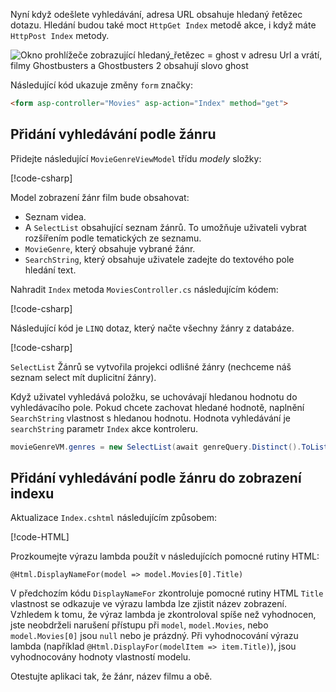 <!--
[!code-html[](~/tutorials/first-mvc-app/start-mvc/sample/MvcMovie/Views/Shared/_Layout.cshtml?highlight=7,31)]


[!code-csharp[](~/tutorials/first-mvc-app/start-mvc/sample/MvcMovie/Controllers/MoviesController.cs?name=snippet_1stSearch)]

[!code-csharp[](~/tutorials/first-mvc-app/start-mvc/sample/MvcMovie/Controllers/MoviesController.cs?name=snippet_SearchNull)]

![Index view](~/tutorials/first-mvc-app/search/_static/ghost.png)


[!code-csharp[](~/tutorials/first-mvc-app/start-mvc/sample/MvcMovie/Startup.cs?highlight=5&name=snippet_1)]

--> 

Nyní když odešlete vyhledávání, adresa URL obsahuje hledaný řetězec dotazu. Hledání budou také moct `HttpGet Index` metodě akce, i když máte `HttpPost Index` metody.

![Okno prohlížeče zobrazující hledaný_řetězec = ghost v adresu Url a vrátí, filmy Ghostbusters a Ghostbusters 2 obsahují slovo ghost](~/tutorials/first-mvc-app/search/_static/search_get.png)

Následující kód ukazuje změny `form` značky:

```html
<form asp-controller="Movies" asp-action="Index" method="get">
   ```

## <a name="adding-search-by-genre"></a>Přidání vyhledávání podle žánru

Přidejte následující `MovieGenreViewModel` třídu *modely* složky:

[!code-csharp[](~/tutorials/first-mvc-app/start-mvc/sample/MvcMovie/Models/MovieGenreViewModel.cs)]

Model zobrazení žánr film bude obsahovat:

   * Seznam videa.
   * A `SelectList` obsahující seznam žánrů. To umožňuje uživateli vybrat rozšířením podle tematických ze seznamu.
   * `MovieGenre`, který obsahuje vybrané žánr.
   * `SearchString`, který obsahuje uživatele zadejte do textového pole hledání text.

Nahradit `Index` metoda `MoviesController.cs` následujícím kódem:

[!code-csharp[](~/tutorials/first-mvc-app/start-mvc/sample/MvcMovie/Controllers/MoviesController.cs?name=snippet_SearchGenre)]

Následující kód je `LINQ` dotaz, který načte všechny žánry z databáze.

[!code-csharp[](~/tutorials/first-mvc-app/start-mvc/sample/MvcMovie/Controllers/MoviesController.cs?name=snippet_LINQ)]

`SelectList` Žánrů se vytvořila projekci odlišné žánry (nechceme náš seznam select mít duplicitní žánry).

Když uživatel vyhledává položku, se uchovávají hledanou hodnotu do vyhledávacího pole. Pokud chcete zachovat hledané hodnotě, naplnění `SearchString` vlastnost s hledanou hodnotu. Hodnota vyhledávání je `searchString` parametr `Index` akce kontroleru.

```csharp
movieGenreVM.genres = new SelectList(await genreQuery.Distinct().ToListAsync())
```

## <a name="adding-search-by-genre-to-the-index-view"></a>Přidání vyhledávání podle žánru do zobrazení indexu

Aktualizace `Index.cshtml` následujícím způsobem:

[!code-HTML[](~/tutorials/first-mvc-app/start-mvc/sample/MvcMovie/Views/Movies/IndexFormGenreNoRating.cshtml?highlight=1,15,16,17,28,31,34,37,43)]

Prozkoumejte výrazu lambda použít v následujících pomocné rutiny HTML:

`@Html.DisplayNameFor(model => model.Movies[0].Title)`
 
V předchozím kódu `DisplayNameFor` zkontroluje pomocné rutiny HTML `Title` vlastnost se odkazuje ve výrazu lambda lze zjistit název zobrazení. Vzhledem k tomu, že výraz lambda je zkontroloval spíše než vyhodnocen, jste neobdrželi narušení přístupu při `model`, `model.Movies`, nebo `model.Movies[0]` jsou `null` nebo je prázdný. Při vyhodnocování výrazu lambda (například `@Html.DisplayFor(modelItem => item.Title)`), jsou vyhodnocovány hodnoty vlastností modelu.

Otestujte aplikaci tak, že žánr, název filmu a obě.
